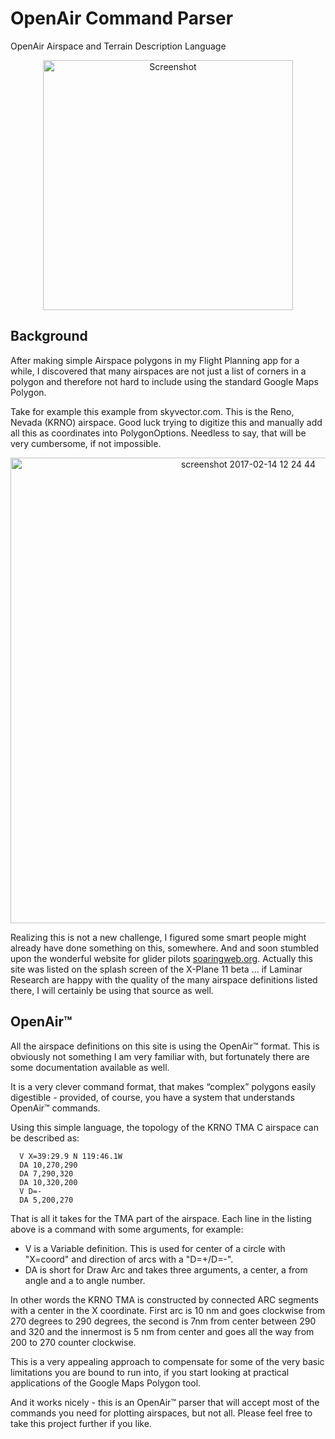 # OpenAir Command Parser
OpenAir Airspace and Terrain Description Language

<p align="center">
<img src="https://cloud.githubusercontent.com/assets/3058746/22985928/969548aa-f3dc-11e6-8e8f-9b37c9cb92ed.png" width="400px" alt="Screenshot" />
</p>
</center>

## Background
After making simple Airspace polygons in my Flight Planning app for a while, I discovered that many airspaces are not just a list of corners in a polygon and therefore not hard to include using the standard Google Maps Polygon.
<p/>
Take for example this example from skyvector.com. This is the Reno, Nevada (KRNO) airspace. Good luck trying to digitize this and manually add all this as coordinates into PolygonOptions. Needless to say, that will be very cumbersome, if not impossible. 
<p align="center">
<img width="745" alt="screenshot 2017-02-14 12 24 44" src="https://cloud.githubusercontent.com/assets/3058746/22986895/941b1d72-f3df-11e6-82b5-f49e13608e8b.png">
</p>


Realizing this is not a new challenge, I figured some smart people might already have done something on this, somewhere. And 
and soon stumbled upon the wonderful website for glider pilots [soaringweb.org](http://soaringweb.org). 
Actually this site was listed on the splash screen of the X-Plane 11 beta ... if Laminar Research are happy with the quality 
of the many airspace definitions listed there, I will certainly be using that source as well. 


## OpenAir™
All the airspace definitions on this site is using the OpenAir™ format. This is obviously not something I am very familiar 
with, but fortunately there are some documentation available as well.

It is a very clever command format, that makes “complex” polygons easily digestible - provided, of course, you have a system 
that understands OpenAir™ commands.

Using this simple language, the topology of the KRNO TMA C airspace can be described as:

```openair
  V X=39:29.9 N 119:46.1W
  DA 10,270,290
  DA 7,290,320
  DA 10,320,200
  V D=-
  DA 5,200,270
```

That is all it takes for the TMA part of the airspace. Each line in the listing above is a command with some arguments, for example:
* V is a Variable definition. This is used for center of a circle with "X=coord" and direction of arcs with a "D=+/D=-".
* DA is short for Draw Arc and takes three arguments, a center, a from angle and a to angle number.

In other words the KRNO TMA is constructed by connected ARC segments with a center in the X coordinate. 
First arc is 10 nm and goes clockwise from 270 degrees to 290 degrees, the second is 7nm from center between 290 and 320 and the innermost is 5 nm from center and goes all the way from 200 to 270 counter clockwise.

This is a very appealing approach to compensate for some of the very basic limitations you are bound to run into, 
if you start looking at practical applications of the Google Maps Polygon tool.

And it works nicely - this is an OpenAir™ parser that will accept most of the commands you need for plotting airspaces, but not all.
Please feel free to take this project further if you like.


